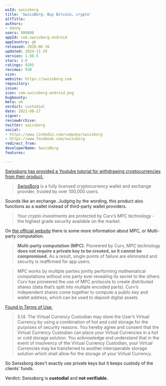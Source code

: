 ```yaml
---
wsId: swissborg
title: 'SwissBorg: Buy Bitcoin, crypto'
altTitle: 
authors:
- danny
users: 500000
appId: com.swissborg.android
appCountry: gb
released: 2020-06-16
updated: 2024-11-29
version: 1.98.5
stars: 3.9
ratings: 9203
reviews: 938
size: 
website: https://swissborg.com
repository: 
issue: 
icon: com.swissborg.android.png
bugbounty: 
meta: ok
verdict: custodial
date: 2021-08-27
signer: 
reviewArchive: 
twitter: swissborg
social:
- https://www.linkedin.com/company/swissborg
- https://www.facebook.com/swissborg
redirect_from: 
developerName: SwissBorg
features: 

---
```


[Swissborg has provided a Youtube tutorial for withdrawing cryptocurrencies from their product.](https://www.youtube.com/watch?v=e7CwCbX0AbE)

> [SwissBorg](https://play.google.com/store/apps/details?id=com.swissborg.androidc) is a fully licensed cryptocurrency wallet and exchange provider, trusted by over 100,000 users. 

Sounds like an exchange. Judging by the wording, this product also functions as a wallet instead of third-party wallet providers.

> Your crypto investments are protected by Curv’s MPC technology - the highest grade security available on the market.

On [the official website](https://swissborg.com/blog/mpc-keyless-technology-keeping-your-crypto-secure) there is some more information about MPC, or Multi-party computation.

> **Multi-party computation (MPC)**. Pioneered by Curv, MPC technology **does not require a private key to be created, so it cannot be compromised.** As a result, single points of failure are eliminated and security is reaffirmed for app users.

> MPC works by multiple parties jointly performing mathematical computations without one party ever revealing its secret to the others. Curv has pioneered the use of MPC protocols to create distributed shares (data that’s split into multiple encoded parts). Curv’s independent shares come together to compute a public key and wallet address, which can be used to deposit digital assets.


[Found in Terms of Use:](https://swissborg.com/legal/swissborg-app-terms-of-use)

> 5.14. The Virtual Currency Custodian may store the User’s Virtual Currency by using a combination of hot and cold storage for the purposes of security reasons. You hereby agree and consent that the Virtual Currency Custodian can place your Virtual Currencies in a hot or cold storage solution. You acknowledge and understand that in the event of insolvency of the Virtual Currency Custodian, your Virtual Currencies may be transferred to another interoperable storage solution which shall allow for the storage of your Virtual Currency.

So Swissborg does't exactly use private keys but it keeps custody of the clients' funds.

Verdict: Swissborg is **custodial** and **not verifiable.**